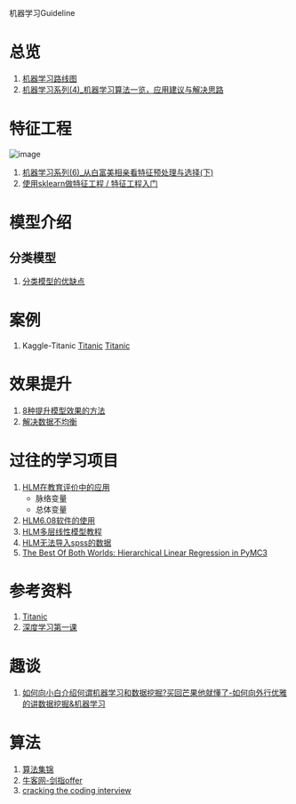 机器学习Guideline

# 总览
1. [机器学习路线图](http://blog.csdn.net/han_xiaoyang/article/details/50759472)
2. [机器学习系列(4)_机器学习算法一览，应用建议与解决思路](http://blog.csdn.net/han_xiaoyang/article/details/50469334)

# 特征工程

![image](http://7xnkcs.com1.z0.glb.clouddn.com/20160112_%E7%89%B9%E5%BE%81%E5%A4%84%E7%90%86.jpg)

1. [机器学习系列(6)_从白富美相亲看特征预处理与选择(下)](http://blog.csdn.net/han_xiaoyang/article/details/50503115)
2. [使用sklearn做特征工程 / 特征工程入门](http://chuansong.me/n/1623048847914)

# 模型介绍
## 分类模型
1. [分类模型的优缺点](http://mp.weixin.qq.com/s/Up5RRhGE-Cd5du-e6wXPMQ)

# 案例
1. Kaggle-Titanic
	[Titanic](https://www.kaggle.com/sachinkulkarni/titanic/an-interactive-data-science-tutorial)
	[Titanic](https://www.kaggle.com/mrisdal/titanic/exploring-survival-on-the-titanic)

# 效果提升
1. [8种提升模型效果的方法](http://www.36dsj.com/archives/39280)
2. [解决数据不均衡](http://developer.51cto.com/art/201510/494386.htm)

# 过往的学习项目
1. [HLM在教育评价中的应用](http://blog.sina.com.cn/s/blog_d8f8fbd40102whda.html)
	+ 脉络变量
	+ 总体变量
2. [HLM6.08软件的使用](https://wenku.baidu.com/view/6e7aeca03169a4517723a3b4.html) 
3. [HLM多层线性模型教程](http://jingyan.baidu.com/season/38092)
4. [HLM无法导入spss的数据](https://www.zhihu.com/question/33496752)
5. [The Best Of Both Worlds: Hierarchical Linear Regression in PyMC3](http://twiecki.github.io/blog/2014/03/17/bayesian-glms-3/)

# 参考资料
1. [Titanic](http://blog.csdn.net/han_xiaoyang/article/details/49797143)
2. [深度学习第一课](http://gitbook.cn/book/588428d95a5adc3f0316026d)


# 趣谈
1. [如何向小白介绍何谓机器学习和数据挖掘?买回芒果他就懂了-如何向外行优雅的讲数据挖掘&机器学习](https://www.oschina.net/news/45446/how-do-you-explain-machine-learning-and-data-mining)


# 算法
1. [算法集锦](https://www.zhihu.com/question/19805213)
2. [牛客网-剑指offer](https://www.nowcoder.com/ta/coding-interviews?page=1)
3. [cracking the coding interview](http://blog.csdn.net/hnuzengchao/article/details/40261229)